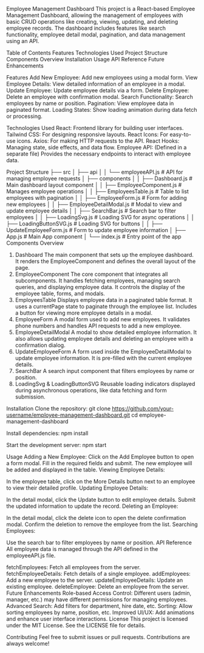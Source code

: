 Employee Management Dashboard
This project is a React-based Employee Management Dashboard, allowing the management of employees with basic CRUD operations like creating, viewing, updating, and deleting employee records. The dashboard includes features like search functionality, employee detail modal, pagination, and data management using an API.

Table of Contents
Features
Technologies Used
Project Structure
Components Overview
Installation
Usage
API Reference
Future Enhancements

Features
Add New Employee: Add new employees using a modal form.
View Employee Details: View detailed information of an employee in a modal.
Update Employee: Update employee details via a form.
Delete Employee: Delete an employee with confirmation modal.
Search Functionality: Search employees by name or position.
Pagination: View employee data in paginated format.
Loading States: Show loading animation during data fetch or processing.

Technologies Used
React: Frontend library for building user interfaces.
Tailwind CSS: For designing responsive layouts.
React Icons: For easy-to-use icons.
Axios: For making HTTP requests to the API.
React Hooks: Managing state, side effects, and data flow.
Employee API: (Defined in a separate file) Provides the necessary endpoints to interact with employee data.

Project Structure
├── src
│   ├── api
│   │   └── employeeAPI.js        # API for managing employee requests
│   ├── components
│   │   ├── Dashboard.js          # Main dashboard layout component
│   │   ├── EmployeeComponent.js   # Manages employee operations
│   │   ├── EmployeesTable.js      # Table to list employees with pagination
│   │   ├── EmployeeForm.js        # Form for adding new employees
│   │   ├── EmployeeDetailModal.js # Modal to view and update employee details
│   │   ├── SearchBar.js           # Search bar to filter employees
│   │   ├── LoadingSvg.js          # Loading SVG for async operations
│   │   ├── LoadingButtonSVG.js    # Loading SVG for buttons
│   │   ├── UpdateEmployeeForm.js  # Form to update employee information
│   ├── App.js                     # Main App component
│   └── index.js                   # Entry point of the app
Components Overview
1. Dashboard
The main component that sets up the employee dashboard. It renders the EmployeeComponent and defines the overall layout of the page.
2. EmployeeComponent
The core component that integrates all subcomponents. It handles fetching employees, managing search queries, and displaying employee data. It controls the display of the employee table, forms, and modals.
3. EmployeesTable
Displays employee data in a paginated table format. It uses a currentPage state to paginate through the employee list. Includes a button for viewing more employee details in a modal.
4. EmployeeForm
A modal form used to add new employees. It validates phone numbers and handles API requests to add a new employee.
5. EmployeeDetailModal
A modal to show detailed employee information. It also allows updating employee details and deleting an employee with a confirmation dialog.
6. UpdateEmployeeForm
A form used inside the EmployeeDetailModal to update employee information. It is pre-filled with the current employee details.
7. SearchBar
A search input component that filters employees by name or position.
8. LoadingSvg & LoadingButtonSVG
Reusable loading indicators displayed during asynchronous operations, like data fetching and form submission.

Installation
Clone the repository:
git clone https://github.com/your-username/employee-management-dashboard.git
cd employee-management-dashboard

Install dependencies:
npm install

Start the development server:
npm start

Usage
Adding a New Employee:
Click on the Add Employee button to open a form modal.
Fill in the required fields and submit.
The new employee will be added and displayed in the table.
Viewing Employee Details:

In the employee table, click on the More Details button next to an employee to view their detailed profile.
Updating Employee Details:

In the detail modal, click the Update button to edit employee details.
Submit the updated information to update the record.
Deleting an Employee:

In the detail modal, click the delete icon to open the delete confirmation modal.
Confirm the deletion to remove the employee from the list.
Searching Employees:

Use the search bar to filter employees by name or position.
API Reference
All employee data is managed through the API defined in the employeeAPI.js file.

fetchEmployees: Fetch all employees from the server.
fetchEmployeeDetails: Fetch details of a single employee.
addEmployees: Add a new employee to the server.
updateEmployeeDetails: Update an existing employee.
deleteEmployee: Delete an employee from the server.
Future Enhancements
Role-based Access Control: Different users (admin, manager, etc.) may have different permissions for managing employees.
Advanced Search: Add filters for department, hire date, etc.
Sorting: Allow sorting employees by name, position, etc.
Improved UI/UX: Add animations and enhance user interface interactions.
License
This project is licensed under the MIT License. See the LICENSE file for details.

Contributing
Feel free to submit issues or pull requests. Contributions are always welcome!
